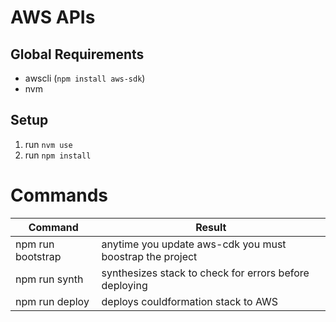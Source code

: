 # AWS APIs

## Global Requirements
* awscli (`npm install aws-sdk`)
* nvm

## Setup
1. run `nvm use`
2. run `npm install`

# Commands
| Command     | Result |
| ----------- | ----------- |
| npm run bootstrap  | anytime you update aws-cdk you must boostrap the project |
| npm run synth      | synthesizes stack to check for errors before deploying   |
| npm run deploy     | deploys couldformation stack to AWS                      |
